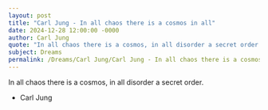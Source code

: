 ```yaml
---
layout: post
title: "Carl Jung - In all chaos there is a cosmos in all"
date: 2024-12-28 12:00:00 -0000
author: Carl Jung
quote: "In all chaos there is a cosmos, in all disorder a secret order."
subject: Dreams
permalink: /Dreams/Carl Jung/Carl Jung - In all chaos there is a cosmos in all
---
```


In all chaos there is a cosmos, in all disorder a secret order.

- Carl Jung

